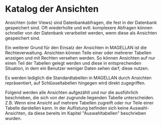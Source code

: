 # Katalog der Ansichten

Ansichten (oder Views) sind Datenbankabfragen, die fest in der Datenbank gespeichert sind. Oft wiederholte und evtl. komplexere Abfragen können schneller von der Datenbank verarbeitet werden, wenn diese als Ansichten gespeichert sind. 

Ein weiterer Grund für den Einsatz der Ansichten in MAGELLAN ist die Rechteverwaltung. Ansichten können Teile einer oder mehrerer Tabellen anzeigen und mit Rechten versehen werden. So können Ansichten auf nur einen Teil der Tabellen gelegt werden und diese in entsprechenden Situation, in dem ein Benutzer weniger Daten sehen darf, diese nutzen. 

Es werden lediglich die Standardtabellen in MAGELLAN durch Ansichten repräsentiert, auf Schlüsseltabellen hingegen wird direkt zugegriffen.

Folgend werden alle Ansichten aufgezählt und nur die ausführlich beschrieben, die sich von der zugrunde liegenden Tabelle unterscheiden. Z.B. Wenn eine Ansicht auf mehrere Tabellen zugreift oder nur Teile einer Tabelle darstellen kann. In der Auflistung befinden sich keine Auswahl-Ansichten, da diese bereits im Kapitel "Auswahltabellen" beschrieben wurden.

